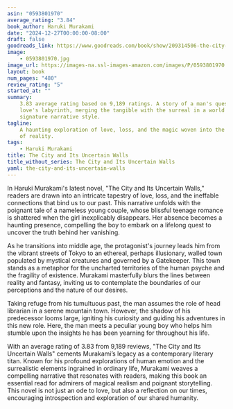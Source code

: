 ```yaml
---
asin: "0593801970"
average_rating: "3.84"
book_author: Haruki Murakami
date: "2024-12-27T00:00:00-08:00"
draft: false
goodreads_link: https://www.goodreads.com/book/show/209314506-the-city-and-its-uncertain-walls
image:
    - 0593801970.jpg
image_url: https://images-na.ssl-images-amazon.com/images/P/0593801970.01._SCLZZZZZZZ.jpg
layout: book
num_pages: "480"
review_rating: "5"
started_at: ""
summary:
    3.83 average rating based on 9,189 ratings. A story of a man's quest through
    love's labyrinth, merging the tangible with the surreal in a world created by Murakami's
    signature narrative style.
tagline:
    A haunting exploration of love, loss, and the magic woven into the fabric
    of reality.
tags:
    - Haruki Murakami
title: The City and Its Uncertain Walls
title_without_series: The City and Its Uncertain Walls
yaml: the-city-and-its-uncertain-walls
---
```


In Haruki Murakami's latest novel, "The City and Its Uncertain Walls," readers are drawn into an intricate tapestry of love, loss, and the ineffable connections that bind us to our past. This narrative unfolds with the poignant tale of a nameless young couple, whose blissful teenage romance is shattered when the girl inexplicably disappears. Her absence becomes a haunting presence, compelling the boy to embark on a lifelong quest to uncover the truth behind her vanishing.

As he transitions into middle age, the protagonist's journey leads him from the vibrant streets of Tokyo to an ethereal, perhaps illusionary, walled town populated by mystical creatures and governed by a Gatekeeper. This town stands as a metaphor for the uncharted territories of the human psyche and the fragility of existence. Murakami masterfully blurs the lines between reality and fantasy, inviting us to contemplate the boundaries of our perceptions and the nature of our desires.

Taking refuge from his tumultuous past, the man assumes the role of head librarian in a serene mountain town. However, the shadow of his predecessor looms large, igniting his curiosity and guiding his adventures in this new role. Here, the man meets a peculiar young boy who helps him stumble upon the insights he has been yearning for throughout his life.

With an average rating of 3.83 from 9,189 reviews, "The City and Its Uncertain Walls" cements Murakami’s legacy as a contemporary literary titan. Known for his profound explorations of human emotion and the surrealistic elements ingrained in ordinary life, Murakami weaves a compelling narrative that resonates with readers, making this book an essential read for admirers of magical realism and poignant storytelling. This novel is not just an ode to love, but also a reflection on our times, encouraging introspection and exploration of our shared humanity.

